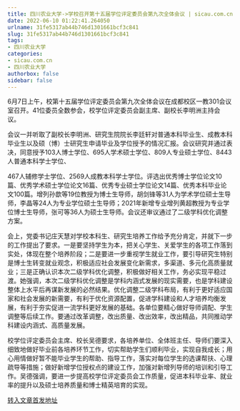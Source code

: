 ```yaml
---
title: 四川农业大学->学校召开第十五届学位评定委员会第九次全体会议 | sicau.com.cn
date: 2022-06-10 01:22:41.264050
urlname: 31fe5317ab44b746d1301661bcf3c841
slug: 31fe5317ab44b746d1301661bcf3c841
tags: 
- 四川农业大学
categories:
- sicau.com.cn
- 四川农业大学
authorbox: false
sidebar: false
---
```

6月7日上午，校第十五届学位评定委员会第九次全体会议在成都校区一教301会议室召开。41位委员全数参会，校学位评定委员会副主席、副校长李明洲主持会议。

会议一并听取了副校长李明洲、研究生院院长李廷轩对普通本科毕业生、成教本科毕业生以及硕（博）士研究生申请毕业及学位授予的情况汇报。会议研究并通过表决，同意授予103人博士学位、695人学术硕士学位、809人专业硕士学位、8443人普通本科学士学位、
<!--more-->
467人辅修学士学位、2569人成教本科学士学位。评选出优秀博士学位论文10篇、优秀学术硕士学位论文16篇、优秀专业硕士学位论文14篇、优秀本科毕业论文100篇。增列孙歆等19位教授为博士生导师，胡剑锋等31人为学术学位硕士生导师，李晶等24人为专业学位硕士生导师；2021年新增专业增列黄超教授为专业学位博士生导师，张可等36人为硕士生导师。会议还审议通过了二级学科优化调整方案。

会上，党委书记庄天慧对学校本科生、研究生培养工作给予充分肯定，并就下一步的工作提出了要求。一是要坚持学生为本，把关心学生、关爱学生的各项工作落到实处，体现在整个培养阶段；二是要进一步重视学生就业工作，要引导研究生特别是博士生转变就业观念，积极适应社会发展变化新需求，多渠道、多元化高质量就业；三是正确认识本次二级学科优化调整，积极做好相关工作，务必实现平稳过渡。她强调，本次二级学科优化调整是学科内涵式发展的现实需要，也是学科建设整体上水平后再谋新发展的必然结果。优化调整二级学科布局，有利于更好适应国家和社会发展的新需要，有利于优化资源配置，促进学科建设和人才培养均衡发展，有利于夯实促进一流学科更好发展的基础。各单位要精心做好导师调配、学生调整等后续工作。要通过改革调整，改出质量、改出效率，改出精品，共同推动学科建设内涵式、高质量发展。

校学位评定委员会主席、校长吴德要求，各培养单位、全体班主任、导师们要深入细致地做好毕业前各培养环节工作，切实帮助学生们顺利毕业，实现自我成长；用心用情做好暂不能毕业学生的帮助、指导工作，落实对每位学生的选课帮扶、心理疏导等措施；做好新增学位授权点的建设工作，加强对新增列导师的培训和引导工作。吴德强调，要进一步提高校学位评定委员会工作质量，促进本科毕业率、就业率的提升以及硕士培养质量和博士精英培育的实现。



[转入文章首发地址](https://news.sicau.edu.cn/info/1078/68240.htm)